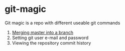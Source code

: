# git-magic
Git magic is a repo with different useable git commands

1. <a href="/merge-master-into-branch">Merging master into a branch</a>
2. Setting git user e-mail and password
3. Viewing the repository commit history
